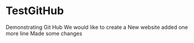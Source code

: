 # TestGitHub
Demonstrating Git Hub
We would like to create a New website
added one more line
Made some changes
